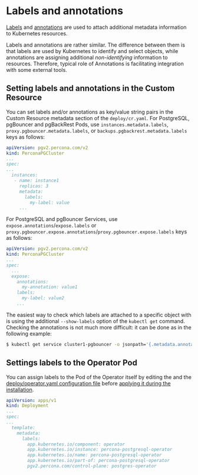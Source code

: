 # Labels and annotations

[Labels](https://kubernetes.io/docs/concepts/overview/working-with-objects/labels/)
and [annotations](https://kubernetes.io/docs/concepts/overview/working-with-objects/annotations/)
are used to attach additional metadata information to Kubernetes resources.

Labels and annotations are rather similar. The difference between them is that
labels are used by Kubernetes to identify and select objects, while annotations
are assigning additional *non-identifying* information to resources.
Therefore, typical role of Annotations is facilitating integration with some
external tools.

## Setting labels and annotations in the Custom Resource

You can set labels and/or annotations as key/value string pairs in the Custom
Resource metadata section of the `deploy/cr.yaml`. For PostgreSQL, pgBouncer and pgBackRest Pods,
use `instances.metadata.labels`, `proxy.pgbouncer.metadata.labels`, or
`backups.pgbackrest.metadata.labels` keys as follows:

```yaml
apiVersion: pgv2.percona.com/v2
kind: PerconaPGCluster
...
spec:
...
  instances:
   - name: instance1
     replicas: 3
     metadata:
       labels:
         my-label: value
     ...
```

For PostgreSQL and pgBouncer Services, use `expose.annotations`/`expose.labels` or
`proxy.pgbouncer.expose.annotations`/`proxy.pgbouncer.expose.labels` keys as 
follows:

```yaml
apiVersion: pgv2.percona.com/v2
kind: PerconaPGCluster
...
spec:
  ...
  expose:
    annotations:
      my-annotation: value1
    labels:
      my-label: value2
    ...
```

The easiest way to check which labels are attached to a specific object with is
using the additional `--show-labels` option of the `kubectl get` command.
Checking the annotations is not much more difficult: it can be done as in the
following example:

``` {.bash data-prompt="$" }
$ kubectl get service cluster1-pgbouncer -o jsonpath='{.metadata.annotations}'
```

## Settings labels to the Operator Pod

You can assign labels to the Pod of the Operator itself by editing the 
and the [deploy/operator.yaml configuration file](https://github.com/percona/percona-server-mongodb-operator/blob/main/deploy/operator.yaml)
before [applying it during the installation](kubernetes.md).

```yaml
apiVersion: apps/v1
kind: Deployment
...
spec:
...
  template:
    metadata:
      labels:
        app.kubernetes.io/component: operator
        app.kubernetes.io/instance: percona-postgresql-operator
        app.kubernetes.io/name: percona-postgresql-operator
        app.kubernetes.io/part-of: percona-postgresql-operator
        pgv2.percona.com/control-plane: postgres-operator
```


